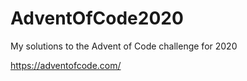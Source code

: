 # AdventOfCode2020
My solutions to the Advent of Code challenge for 2020

https://adventofcode.com/
